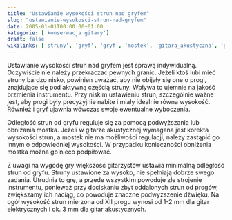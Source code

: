```yaml
---
title: "Ustawianie wysokości strun nad gryfem"
slug: "ustawianie-wysokosci-strun-nad-gryfem"
date: 2005-01-01T00:00:00+01:00
kategorie: ['konserwacja gitary']
draft: false
wikilinks: ['struny', 'gryf', 'gryf', 'mostek', 'gitara_akustyczna', 'gitara_elektryczna', 'gitara_akustyczna']
---
```

Ustawianie wysokości strun<!-- link nie odnosił się do niczego --> nad
gryfem<!-- link nie odnosił się do niczego --> jest sprawą indywidualną. Oczywiście nie
należy przekraczać pewnych granic. Jeżeli ktoś lubi mieć struny bardzo
nisko, powinien uważać, aby nie obijały się one o progi, znajdujące się
pod aktywną częścią struny. Wpływa to ujemnie na jakość brzmienia
instrumentu. Przy niskim ustawieniu strun, szczególnie ważne jest, aby
progi były precyzyjnie nabite i miały idealnie równa wysokość. Również i
gryf<!-- link nie odnosił się do niczego --> ujawnia wówczas swoje ewentualne wyboczenia.

Odległość strun od gryfu reguluje się za pomocą podwyższania lub
obniżania mostka<!-- link nie odnosił się do niczego -->. Jeżeli w gitarze
akustycznej<!-- link nie odnosił się do niczego --> wymagana jest korekta
wysokości strun, a mostek nie ma możliwości regulacji, należy zastąpić
go innym o odpowiedniej wysokości. W przypadku konieczności obniżenia
mostka można go nieco podpiłować.

Z uwagi na wygodę gry większość gitarzystów ustawia minimalną odległość
strun od gryfu. Struny ustawione za wysoko, nie spełniają dobrze swego
zadania. Utrudnia to grę, a przede wszystkim powoduje złe strojenie
instrumentu, ponieważ przy dociskaniu zbyt oddalonych strun od progów,
zwiększamy ich naciąg, co powoduje znaczne podwyższenie dźwięku. Na ogół
wysokość strun mierzona od XII progu wynosi od 1-2 mm dla gitar
elektrycznych<!-- link nie odnosił się do niczego --> i ok. 3 mm dla gitar
akustycznych<!-- link nie odnosił się do niczego -->.


